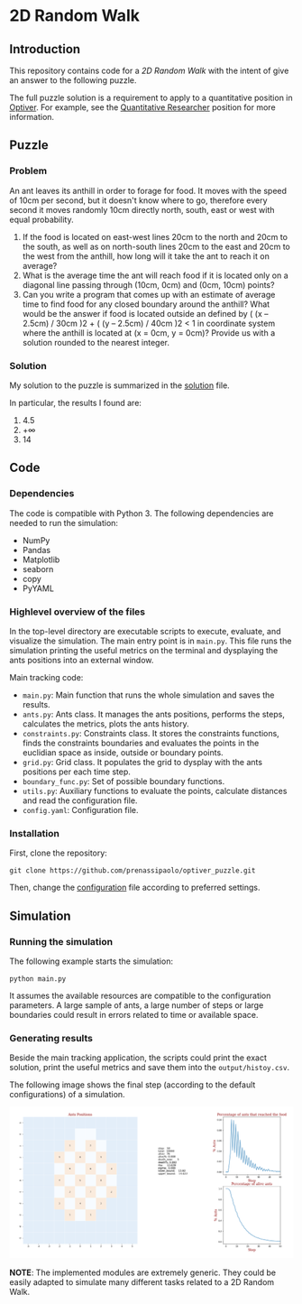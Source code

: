 # 2D Random Walk

## Introduction

This repository contains code for a *2D Random Walk* with the intent of give an answer to the following puzzle.

The full puzzle solution is a requirement to apply to a quantitative position in [Optiver](https://www.optiver.com/working-at-optiver/career-opportunities/). 
For example, see the [Quantitative Researcher](https://www.optiver.com/working-at-optiver/career-opportunities/5841549002/) position for more information.

## Puzzle

### Problem

An ant leaves its anthill in order to forage for food. It moves with the speed of 10cm per second, but it doesn't know where to go, therefore every second it moves randomly 10cm directly north, south, east or west with equal probability.

1) If the food is located on east-west lines 20cm to the north and 20cm to the south, as well as on north-south lines 20cm to the east and 20cm to the west from the anthill, how long will it take the ant to reach it on average?
2) What is the average time the ant will reach food if it is located only on a diagonal line passing through (10cm, 0cm) and (0cm, 10cm) points?
3) Can you write a program that comes up with an estimate of average time to find food for any closed boundary around the anthill? What would be the answer if food is located outside an defined by ( (x – 2.5cm) / 30cm )2 + ( (y – 2.5cm) / 40cm )2 < 1  in coordinate system where the anthill is located at (x = 0cm, y = 0cm)? Provide us with a solution rounded to the nearest integer.

### Solution

My solution to the puzzle is summarized in the [solution](https://github.com/prenassipaolo/optiver_puzzle/blob/main/solution.pdf) file.

In particular, the results I found are:
1) 4.5
2) +∞
3) 14

## Code

### Dependencies

The code is compatible with Python 3. The following dependencies are needed to run the simulation:

* NumPy
* Pandas
* Matplotlib
* seaborn
* copy
* PyYAML


### Highlevel overview of the files

In the top-level directory are executable scripts to execute, evaluate, and
visualize the simulation. The main entry point is in `main.py`.
This file runs the simulation printing the useful metrics on the terminal and dysplaying the ants positions into an external window.

Main tracking code:

* `main.py`: Main function that runs the whole simulation and saves the results.
* `ants.py`: Ants class. It manages the ants positions, performs the steps, calculates the metrics, plots the ants history.
* `constraints.py`: Constraints class. It stores the constraints functions, finds the constraints boundaries and evaluates the points in the euclidian space as inside, outside or boundary points. 
* `grid.py`: Grid class. It populates the grid to dysplay with the ants positions per each time step. 
* `boundary_func.py`: Set of possible boundary functions.
* `utils.py`: Auxiliary functions to evaluate the points, calculate distances and read the configuration file.
* `config.yaml`: Configuration file.


### Installation

First, clone the repository:
```
git clone https://github.com/prenassipaolo/optiver_puzzle.git
```
Then, change the [configuration](https://github.com/prenassipaolo/optiver_puzzle/blob/main/config.yaml) file according to preferred settings.


## Simulation

### Running the simulation

The following example starts the simulation:
```
python main.py 
```

It assumes the available resources are compatible to the configuration parameters. A large sample of ants, a large number of steps or large boundaries could result in errors related to time or available space.


### Generating results

Beside the main tracking application, the scripts could print the exact solution, print the useful metrics and save them into the ```output/histoy.csv```.


The following image shows the final step (according to the default configurations) of a simulation.

![example_final_step](https://github.com/prenassipaolo/optiver_puzzle/blob/main/output/example_final_step.PNG)


**NOTE**: The implemented modules are extremely generic. They could be easily adapted to simulate many different tasks related to a 2D Random Walk.




